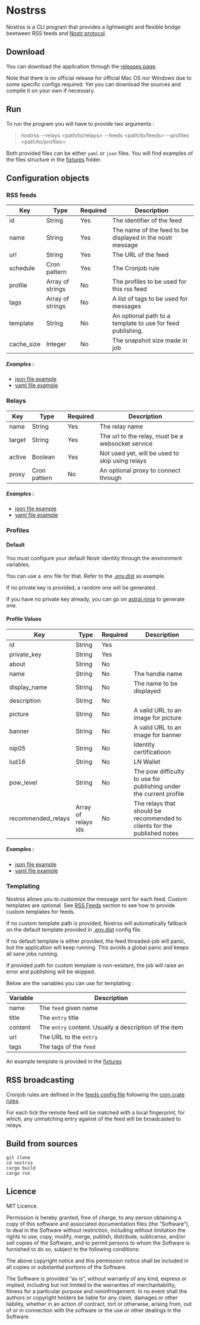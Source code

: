 # Nostrss
Nostrss is a CLI program that provides a lightweight and flexible bridge beetween RSS feeds and [Nostr protocol](https://nostr.com/).

## Download

You can download the application through the [releases page](https://github.com/Asone/nostrss/releases).

Note that there is no official release for official Mac OS nor Windows due to some specific configs required. Yet you can
download the sources and compile it on your own if necessary.

## Run 

To run the program you will have to provide two arguments : 

> nostrss --relays <path/to/relays> --feeds <path/to/feeds> --profiles <path/to/profiles>

Both provided files can be either `yaml` or `json` files. 
You will find examples of the files structure in the [fixtures](./src/fixtures/) folder.

## Configuration objects
### RSS feeds

| Key       | Type          | Required | Description
|-----------|---------------|----------|------------------------------------------------------------|
| id        | String        | Yes      | The identifier of the feed                                 |
| name      | String        | Yes      | The name of the feed to be displayed in the nostr message  |
| url       | String        | Yes      | The URL of the feed                                        |
| schedule  | Cron pattern  | Yes      | The Cronjob rule                                           |
| profile   | Array of strings | No       | The profiles to be used for this rss feed                   |
| tags   | Array of strings        | No       | A list of tags to be used for messages                   |
| template | String | No | An optional path to a template to use for feed publishing. |
| cache_size | Integer | No | The snapshot size made in job |

##### Examples : 
- [json file example](./src/fixtures/rss.json)       
- [yaml file example](./src/fixtures/rss.yaml)
### Relays

| Key       | Type          | Required | Description
|-----------|---------------|----------|------------------------------------------------------------|
| name      | String        | Yes      | The relay name                                             |
| target    | String        | Yes      | The url to the relay, must be a websocket service          |
| active    | Boolean        | Yes      | Not used yet, will be used to skip using relays            |
| proxy     | Cron pattern  | No       | An optional proxy to connect through                       |

##### Examples : 
- [json file example](./src/fixtures/relays.json)       
- [yaml file example](./src/fixtures/relays.yaml)

### Profiles


#### Default

You must configure your default Nostr identity through the environment variables. 

You can use a .env file for that. Refer to  the [.env.dist](./.env.dist) as example.

If no private key is provided, a random one will be generated. 

If you have no private key already, you can go on [astral.ninja](https://astral.ninja/) to generate one. 


#### Profile Values

| Key           | Type          | Required | Description                                                |
|---------------|---------------|----------|------------------------------------------------------------|
| id            | String        | Yes      |                                             |
| private_key   | String        | Yes      |           |
| about         | String        | No       | 
| name          | String        | No       | The handle name                                            |
| display_name  | String        | No       | The name to be displayed                                   |
| description   | String        | No       |                                                            |
| picture       | String        | No       | A valid URL to an image for picture                        |
| banner        | String        | No       | A valid URL to an image for banner                         |
| nip05 | String| No | Identity certificatioon
| lud16         | String        |No       | LN Wallet |
| pow_level         | String        |No       | The pow difficulty to use for publishing under the current profile |
| recommended_relays         | Array of relays ids        |No       | The relays that should be recommended to clients for the published notes |

##### Examples : 
- [json file example](./src/fixtures/profiles.json)       
- [yaml file example](./src/fixtures/profiles.yaml)

### Templating

Nostrss allows you to customize the message sent for each feed. Custom templates are optional. 
See [RSS Feeds](#rss-feeds) section to see how to provide custom templates for feeds. 

If no custom template path is provided, Nostrss will automatically fallback on the default template provided in [.env.dist](./.env.dist) config file.

If no default template is either provided, the feed threaded-job will panic, but the application will keep running.
This avoids a global panic and keeps all sane jobs running.

If provided path for custom template is non-existant, the job will raise an error and publishing will be skipped.

Below are the variables you can use for templating : 

| Variable     | Description                       |
| ------------ |---------------------------------- |
| name         | The `feed` given name             |
| title        | The `entry` title                 |
| content      | The `entry` content. Usually a description of the item |
| url          | The URL to the `entry`            |
| tags         | The tags of the `feed`            |

An example template is provided in the [fixtures](./src/fixtures/default.template)

## RSS broadcasting 

Cronjob rules are defined in the [feeds config file](./src/fixtures/rss.json) following the [cron crate rules](https://crates.io/crates/cron).

For each tick the remote feed will be matched with a local fingerprint, for which, any unmatching entry against of the feed will be broadcasted to relays. 

## Build from sources

````
git clone 
cd nostrss
cargo build
cargo run
````

##  Licence

MIT Licence.

Permission is hereby granted, free of charge, to any person obtaining a copy of this software and associated documentation files (the “Software”), to deal in the Software without restriction, including without limitation the rights to use, copy, modify, merge, publish, distribute, sublicense, and/or sell copies of the Software, and to permit persons to whom the Software is furnished to do so, subject to the following conditions:

The above copyright notice and this permission notice shall be included in all copies or substantial portions of the Software.

The Software is provided “as is”, without warranty of any kind, express or implied, including but not limited to the warranties of merchantability, fitness for a particular purpose and noninfringement. In no event shall the authors or copyright holders be liable for any claim, damages or other liability, whether in an action of contract, tort or otherwise, arising from, out of or in connection with the software or the use or other dealings in the Software.

